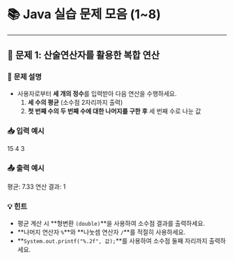 # 📚 **Java 실습 문제 모음 (1~8)**

---

## 🌟 **문제 1: 산술연산자를 활용한 복합 연산**

### 📝 **문제 설명**
- 사용자로부터 **세 개의 정수**를 입력받아 다음 연산을 수행하세요.
    1. **세 수의 평균** (소수점 2자리까지 출력)
    2. **첫 번째 수의 두 번째 수에 대한 나머지를 구한 후** 세 번째 수로 나눈 값

### 📥 **입력 예시**
15 4 3


### 📤 **출력 예시**
평균: 7.33 연산 결과: 1

### 💡 **힌트**
- 평균 계산 시 **형변환 `(double)`**을 사용하여 소수점 결과를 출력하세요.
- **나머지 연산자 `%`**와 **나눗셈 연산자 `/`**를 적절히 사용하세요.
- **`System.out.printf("%.2f", 값);`**를 사용하여 소수점 둘째 자리까지 출력하세요.